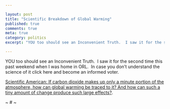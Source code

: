 ```yaml
---

layout: post
title: "Scientific Breakdown of Global Warming"
published: true
comments: true
meta: true
category: politics
excerpt: "YOU too should see an Inconvenient Truth.  I saw it for the second time this past weekend when I was home in ORL.  In case you don’t understand the science of it click here and become an informed voter."

---
```


YOU too should see an Inconvenient Truth.  I saw it for the second time this past weekend when I was home in ORL.  In case you don’t understand the science of it click here and become an informed voter.

[Scientific American: If carbon dioxide makes up only a minute portion of the atmosphere, how can global warming be traced to it? And how can such a tiny amount of change produce such large effects?][1].

 [1]: http://www.sciam.com/print_version.cfm?articleID=000F22D3-EBEF-14C0-AB7083414B7F4945 "Scientific American: If carbon dioxide makes up only a minute portion of the atmosphere, how can global warming be traced to it? And how can such a tiny amount of change produce such large effects?"

~ # ~